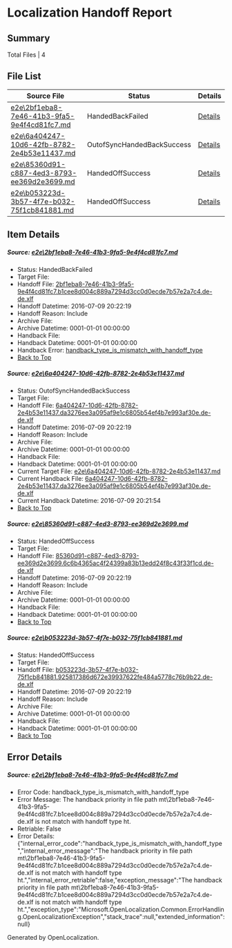 # <a name='report-top'></a> Localization Handoff Report

## Summary
 Total Files | 4

## File List
 Source File | Status | Details 
 ----------- | ------ | ------- 
 [e2e\2bf1eba8-7e46-41b3-9fa5-9e4f4cd81fc7.md](https://github.com/OpenLocalizationTestOrg/oltest/blob/3d96549199d50b877396b059fb37003fdd40d565/e2e/2bf1eba8-7e46-41b3-9fa5-9e4f4cd81fc7.md) | HandedBackFailed | [Details](#d51412722b7e266aec37768b9708e13c1c1be79c1)
 [e2e\6a404247-10d6-42fb-8782-2e4b53e11437.md](https://github.com/OpenLocalizationTestOrg/oltest/blob/33354a7493b11b5784d84311e35614800d6a3165/e2e/6a404247-10d6-42fb-8782-2e4b53e11437.md) | OutofSyncHandedBackSuccess | [Details](#2bbe799a80b8e34592f6ffbd3b862e078ad750de3)
 [e2e\85360d91-c887-4ed3-8793-ee369d2e3699.md](https://github.com/OpenLocalizationTestOrg/oltest/blob/23ebabba8b0960d6d5e3437df37e0e357980a8fb/e2e/85360d91-c887-4ed3-8793-ee369d2e3699.md) | HandedOffSuccess | [Details](#60296c8e05bc1bd2f57103f5c2069ae1993ee47e4)
 [e2e\b053223d-3b57-4f7e-b032-75f1cb841881.md](https://github.com/OpenLocalizationTestOrg/oltest/blob/bae45dfbd10811fb3a690f27746c58f81a32daf7/e2e/b053223d-3b57-4f7e-b032-75f1cb841881.md) | HandedOffSuccess | [Details](#7b70dda13472c0b811c5678cbefb4e2675e5cef87)

## Item Details
##### <a name='d51412722b7e266aec37768b9708e13c1c1be79c1'></a> Source: [e2e\2bf1eba8-7e46-41b3-9fa5-9e4f4cd81fc7.md](https://github.com/OpenLocalizationTestOrg/oltest/blob/3d96549199d50b877396b059fb37003fdd40d565/e2e/2bf1eba8-7e46-41b3-9fa5-9e4f4cd81fc7.md)
* Status: HandedBackFailed
* Target File: 
* Handoff File: [2bf1eba8-7e46-41b3-9fa5-9e4f4cd81fc7.b1cee8d004c889a7294d3cc0d0ecde7b57e2a7c4.de-de.xlf](https://github.com/OpenLocalizationTestOrg/olhandoff-e2e/blob/6685e6ed92a07b696d78da7d32e99d308a553893/ol-handoff/OpenLocalizationTestOrg/oltest-dede-fly/ci/ht/2bf1eba8-7e46-41b3-9fa5-9e4f4cd81fc7.b1cee8d004c889a7294d3cc0d0ecde7b57e2a7c4.de-de.xlf)
* Handoff Datetime: 2016-07-09 20:22:19
* Handoff Reason: Include
* Archive File: 
* Archive Datetime: 0001-01-01 00:00:00
* Handback File: 
* Handback Datetime: 0001-01-01 00:00:00
* Handback Error: [handback_type_is_mismatch_with_handoff_type](#d51412722b7e266aec37768b9708e13c1c1be79c1handback_type_is_mismatch_with_handoff_type)
* [Back to Top](#report-top)

##### <a name='2bbe799a80b8e34592f6ffbd3b862e078ad750de3'></a> Source: [e2e\6a404247-10d6-42fb-8782-2e4b53e11437.md](https://github.com/OpenLocalizationTestOrg/oltest/blob/33354a7493b11b5784d84311e35614800d6a3165/e2e/6a404247-10d6-42fb-8782-2e4b53e11437.md)
* Status: OutofSyncHandedBackSuccess
* Target File: 
* Handoff File: [6a404247-10d6-42fb-8782-2e4b53e11437.da3276ee3a095af9e1c6805b54ef4b7e993af30e.de-de.xlf](https://github.com/OpenLocalizationTestOrg/olhandoff-e2e/blob/6685e6ed92a07b696d78da7d32e99d308a553893/ol-handoff/OpenLocalizationTestOrg/oltest-dede-fly/ci/ht/6a404247-10d6-42fb-8782-2e4b53e11437.da3276ee3a095af9e1c6805b54ef4b7e993af30e.de-de.xlf)
* Handoff Datetime: 2016-07-09 20:22:19
* Handoff Reason: Include
* Archive File: 
* Archive Datetime: 0001-01-01 00:00:00
* Handback File: 
* Handback Datetime: 0001-01-01 00:00:00
* Current Target File: [e2e\6a404247-10d6-42fb-8782-2e4b53e11437.md](https://github.com/OpenLocalizationTestOrg/oltest-dede-fly/blob/755faf5faae910ce3f3f0fc3dd7072dd22974795/e2e/6a404247-10d6-42fb-8782-2e4b53e11437.md)
* Current Handback File: [6a404247-10d6-42fb-8782-2e4b53e11437.da3276ee3a095af9e1c6805b54ef4b7e993af30e.de-de.xlf](https://github.com/OpenLocalizationTestOrg/olhandback-e2e/blob/a488f42826e8370d5f07b5d61b4adad059b97679/ol-handback/OpenLocalizationTestOrg/oltest-dede-fly/ci/6a404247-10d6-42fb-8782-2e4b53e11437.da3276ee3a095af9e1c6805b54ef4b7e993af30e.de-de.xlf)
* Current Handback Datetime: 2016-07-09 20:21:54
* [Back to Top](#report-top)

##### <a name='60296c8e05bc1bd2f57103f5c2069ae1993ee47e4'></a> Source: [e2e\85360d91-c887-4ed3-8793-ee369d2e3699.md](https://github.com/OpenLocalizationTestOrg/oltest/blob/23ebabba8b0960d6d5e3437df37e0e357980a8fb/e2e/85360d91-c887-4ed3-8793-ee369d2e3699.md)
* Status: HandedOffSuccess
* Target File: 
* Handoff File: [85360d91-c887-4ed3-8793-ee369d2e3699.6c6b4365ac4f24399a83b13edd24f8c43f33f1cd.de-de.xlf](https://github.com/OpenLocalizationTestOrg/olhandoff-e2e/blob/6685e6ed92a07b696d78da7d32e99d308a553893/ol-handoff/OpenLocalizationTestOrg/oltest-dede-fly/ci/ht/85360d91-c887-4ed3-8793-ee369d2e3699.6c6b4365ac4f24399a83b13edd24f8c43f33f1cd.de-de.xlf)
* Handoff Datetime: 2016-07-09 20:22:19
* Handoff Reason: Include
* Archive File: 
* Archive Datetime: 0001-01-01 00:00:00
* Handback File: 
* Handback Datetime: 0001-01-01 00:00:00
* [Back to Top](#report-top)

##### <a name='7b70dda13472c0b811c5678cbefb4e2675e5cef87'></a> Source: [e2e\b053223d-3b57-4f7e-b032-75f1cb841881.md](https://github.com/OpenLocalizationTestOrg/oltest/blob/bae45dfbd10811fb3a690f27746c58f81a32daf7/e2e/b053223d-3b57-4f7e-b032-75f1cb841881.md)
* Status: HandedOffSuccess
* Target File: 
* Handoff File: [b053223d-3b57-4f7e-b032-75f1cb841881.925817386d672e39937622fe484a5778c76b9b22.de-de.xlf](https://github.com/OpenLocalizationTestOrg/olhandoff-e2e/blob/6685e6ed92a07b696d78da7d32e99d308a553893/ol-handoff/OpenLocalizationTestOrg/oltest-dede-fly/ci/ht/b053223d-3b57-4f7e-b032-75f1cb841881.925817386d672e39937622fe484a5778c76b9b22.de-de.xlf)
* Handoff Datetime: 2016-07-09 20:22:19
* Handoff Reason: Include
* Archive File: 
* Archive Datetime: 0001-01-01 00:00:00
* Handback File: 
* Handback Datetime: 0001-01-01 00:00:00
* [Back to Top](#report-top)


## Error Details
##### <a name='d51412722b7e266aec37768b9708e13c1c1be79c1handback_type_is_mismatch_with_handoff_type'></a> Source: [e2e\2bf1eba8-7e46-41b3-9fa5-9e4f4cd81fc7.md](#d51412722b7e266aec37768b9708e13c1c1be79c1)
* Error Code: handback_type_is_mismatch_with_handoff_type
* Error Message: The handback priority in file path mt\2bf1eba8-7e46-41b3-9fa5-9e4f4cd81fc7.b1cee8d004c889a7294d3cc0d0ecde7b57e2a7c4.de-de.xlf is not match with handoff type ht.
* Retriable: False
* Error Details: {"internal_error_code":"handback_type_is_mismatch_with_handoff_type","internal_error_message":"The handback priority in file path mt\\2bf1eba8-7e46-41b3-9fa5-9e4f4cd81fc7.b1cee8d004c889a7294d3cc0d0ecde7b57e2a7c4.de-de.xlf is not match with handoff type ht.","internal_error_retriable":false,"exception_message":"The handback priority in file path mt\\2bf1eba8-7e46-41b3-9fa5-9e4f4cd81fc7.b1cee8d004c889a7294d3cc0d0ecde7b57e2a7c4.de-de.xlf is not match with handoff type ht.","exception_type":"Microsoft.OpenLocalization.Common.ErrorHandling.OpenLocalizationException","stack_trace":null,"extended_information":null}


Generated by OpenLocalization.
